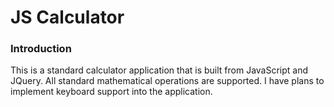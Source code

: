 # JS Calculator

### Introduction
This is a standard calculator application that is built from JavaScript and JQuery. All standard mathematical operations are supported. I have plans to implement keyboard support into the application. 
